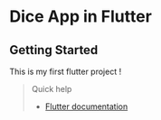 # Dice App in Flutter

## Getting Started

This is my first flutter project !


> Quick help
> - [Flutter documentation](https://docs.flutter.dev/)

